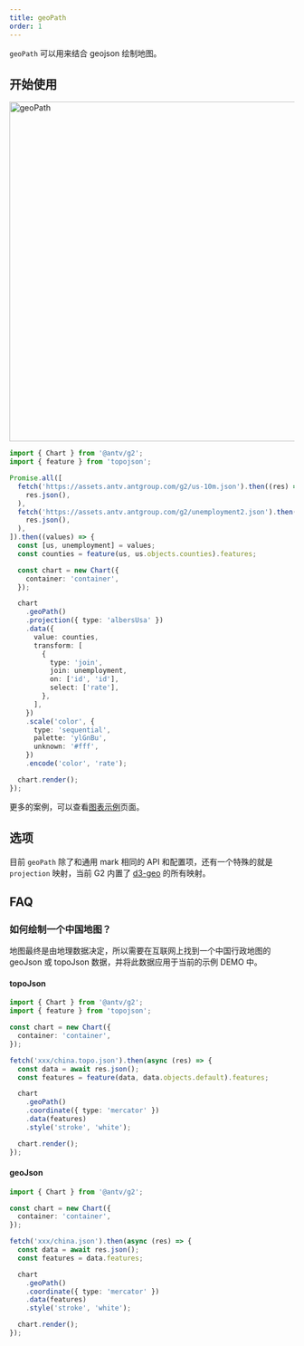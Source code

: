 ```yaml
---
title: geoPath
order: 1
---
```


`geoPath` 可以用来结合 geojson 绘制地图。

## 开始使用

<img alt="geoPath" src="https://mdn.alipayobjects.com/huamei_qa8qxu/afts/img/A*vcI7RqX24U0AAAAAAAAAAAAADmJ7AQ/original" width="600" />

```ts
import { Chart } from '@antv/g2';
import { feature } from 'topojson';

Promise.all([
  fetch('https://assets.antv.antgroup.com/g2/us-10m.json').then((res) =>
    res.json(),
  ),
  fetch('https://assets.antv.antgroup.com/g2/unemployment2.json').then((res) =>
    res.json(),
  ),
]).then((values) => {
  const [us, unemployment] = values;
  const counties = feature(us, us.objects.counties).features;

  const chart = new Chart({
    container: 'container',
  });

  chart
    .geoPath()
    .projection({ type: 'albersUsa' })
    .data({
      value: counties,
      transform: [
        {
          type: 'join',
          join: unemployment,
          on: ['id', 'id'],
          select: ['rate'],
        },
      ],
    })
    .scale('color', {
      type: 'sequential',
      palette: 'ylGnBu',
      unknown: '#fff',
    })
    .encode('color', 'rate');

  chart.render();
});
```

更多的案例，可以查看[图表示例](/examples)页面。

## 选项

目前 `geoPath` 除了和通用 mark 相同的 API 和配置项，还有一个特殊的就是 `projection` 映射，当前 G2 内置了 [d3-geo](https://github.com/d3/d3-geo) 的所有映射。

## FAQ

### 如何绘制一个中国地图？

地图最终是由地理数据决定，所以需要在互联网上找到一个中国行政地图的 geoJson 或 topoJson 数据，并将此数据应用于当前的示例 DEMO 中。

#### topoJson

```ts
import { Chart } from '@antv/g2';
import { feature } from 'topojson';

const chart = new Chart({
  container: 'container',
});

fetch('xxx/china.topo.json').then(async (res) => {
  const data = await res.json();
  const features = feature(data, data.objects.default).features;

  chart
    .geoPath()
    .coordinate({ type: 'mercator' })
    .data(features)
    .style('stroke', 'white');

  chart.render();
});
```

#### geoJson

```ts
import { Chart } from '@antv/g2';

const chart = new Chart({
  container: 'container',
});

fetch('xxx/china.json').then(async (res) => {
  const data = await res.json();
  const features = data.features;

  chart
    .geoPath()
    .coordinate({ type: 'mercator' })
    .data(features)
    .style('stroke', 'white');

  chart.render();
});
```
